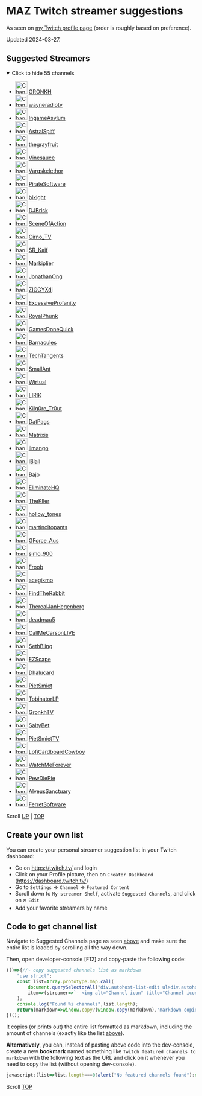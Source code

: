 # MAZ Twitch streamer suggestions

As seen on [my Twitch profile page](https://www.twitch.tv/maz01001 "MAZ01001") (order is roughly based on preference).

Updated 2024-03-27.

## Suggested Streamers

<details open><summary>Click to hide 55 channels</summary>

- <img alt="Channel icon" title="Channel icon" height="32" src="https://static-cdn.jtvnw.net/jtv_user_pictures/gronkh-profile_image-76b34139eaa46bb5-300x300.png"> [GRONKH](https://twitch.tv/gronkh "Twitch - GRONKH")
- <img alt="Channel icon" title="Channel icon" height="32" src="https://static-cdn.jtvnw.net/jtv_user_pictures/bf214236-be86-43d7-b81b-b90d34189587-profile_image-300x300.png"> [wayneradiotv](https://twitch.tv/wayneradiotv "Twitch - wayneradiotv")
- <img alt="Channel icon" title="Channel icon" height="32" src="https://static-cdn.jtvnw.net/jtv_user_pictures/ingameasylum-profile_image-afe8cee3a26c08e1-300x300.png"> [IngameAsylum](https://twitch.tv/ingameasylum "Twitch - IngameAsylum")
- <img alt="Channel icon" title="Channel icon" height="32" src="https://static-cdn.jtvnw.net/jtv_user_pictures/36d5eba9-9a03-4d15-9aec-330b747571b7-profile_image-300x300.png"> [AstralSpiff](https://twitch.tv/astralspiff "Twitch - AstralSpiff")
- <img alt="Channel icon" title="Channel icon" height="32" src="https://static-cdn.jtvnw.net/jtv_user_pictures/cd175694-d793-4e7e-bbe3-facc507bc87d-profile_image-300x300.png"> [thegrayfruit](https://twitch.tv/thegrayfruit "Twitch - thegrayfruit")
- <img alt="Channel icon" title="Channel icon" height="32" src="https://static-cdn.jtvnw.net/jtv_user_pictures/b5dc0add-a5cc-47ea-8562-b23fee4b4267-profile_image-300x300.png"> [Vinesauce](https://twitch.tv/vinesauce "Twitch - Vinesauce")
- <img alt="Channel icon" title="Channel icon" height="32" src="https://static-cdn.jtvnw.net/jtv_user_pictures/7ffa27c6-68eb-44e6-91c1-8f8be4eb241d-profile_image-300x300.png"> [Vargskelethor](https://twitch.tv/vargskelethor "Twitch - Vargskelethor")
- <img alt="Channel icon" title="Channel icon" height="32" src="https://static-cdn.jtvnw.net/jtv_user_pictures/9a1edcb1-7d62-48ab-b071-1ef64ab0f629-profile_image-300x300.png"> [PirateSoftware](https://twitch.tv/piratesoftware "Twitch - PirateSoftware")
- <img alt="Channel icon" title="Channel icon" height="32" src="https://static-cdn.jtvnw.net/jtv_user_pictures/96b5f782-3db1-4d8e-abda-2fbf9489c14a-profile_image-300x300.png"> [blklght](https://twitch.tv/blklght "Twitch - blklght")
- <img alt="Channel icon" title="Channel icon" height="32" src="https://static-cdn.jtvnw.net/jtv_user_pictures/9702815d-08e2-4fb2-9c4b-3e9a0d34e646-profile_image-300x300.png"> [DJBrisk](https://twitch.tv/djbrisk "Twitch - DJBrisk")
- <img alt="Channel icon" title="Channel icon" height="32" src="https://static-cdn.jtvnw.net/jtv_user_pictures/84fb2102ab2e1e07-profile_image-300x300.png"> [SceneOfAction](https://twitch.tv/sceneofaction "Twitch - SceneOfAction")
- <img alt="Channel icon" title="Channel icon" height="32" src="https://static-cdn.jtvnw.net/jtv_user_pictures/96272bdd-6bef-44e0-8227-e2d58648fd87-profile_image-300x300.png"> [Cirno_TV](https://twitch.tv/cirno_tv "Twitch - Cirno_TV")
- <img alt="Channel icon" title="Channel icon" height="32" src="https://static-cdn.jtvnw.net/jtv_user_pictures/8d5be169-311e-4038-80ca-e52a893fa878-profile_image-300x300.png"> [SR_Kaif](https://twitch.tv/sr_kaif "Twitch - SR_Kaif")
- <img alt="Channel icon" title="Channel icon" height="32" src="https://static-cdn.jtvnw.net/jtv_user_pictures/markiplier-profile_image-b35002cc6d4c2daa-300x300.png"> [Markiplier](https://twitch.tv/markiplier "Twitch - Markiplier")
- <img alt="Channel icon" title="Channel icon" height="32" src="https://static-cdn.jtvnw.net/jtv_user_pictures/a5c1a4d5ce734700-profile_image-300x300.png"> [JonathanOng](https://twitch.tv/jonathanong "Twitch - JonathanOng")
- <img alt="Channel icon" title="Channel icon" height="32" src="https://static-cdn.jtvnw.net/jtv_user_pictures/0477cf96-8162-42ab-9e90-2d117d1e9464-profile_image-300x300.png"> [ZIGGYXdj](https://twitch.tv/ziggyxdj "Twitch - ZIGGYXdj")
- <img alt="Channel icon" title="Channel icon" height="32" src="https://static-cdn.jtvnw.net/jtv_user_pictures/4aecfd2a-dc86-4a9f-8323-2aab3463536c-profile_image-300x300.png"> [ExcessiveProfanity](https://twitch.tv/excessiveprofanity "Twitch - ExcessiveProfanity")
- <img alt="Channel icon" title="Channel icon" height="32" src="https://static-cdn.jtvnw.net/jtv_user_pictures/royalphunk-profile_image-e0387b24f32b5cfe-300x300.jpeg"> [RoyalPhunk](https://twitch.tv/royalphunk "Twitch - RoyalPhunk")
- <img alt="Channel icon" title="Channel icon" height="32" src="https://static-cdn.jtvnw.net/jtv_user_pictures/b3fc1f16-0818-4121-8711-c31b9469bc21-profile_image-300x300.png"> [GamesDoneQuick](https://twitch.tv/gamesdonequick "Twitch - GamesDoneQuick")
- <img alt="Channel icon" title="Channel icon" height="32" src="https://static-cdn.jtvnw.net/jtv_user_pictures/barnacules-profile_image-6c04902761361e1e-300x300.jpeg"> [Barnacules](https://twitch.tv/barnacules "Twitch - Barnacules")
- <img alt="Channel icon" title="Channel icon" height="32" src="https://static-cdn.jtvnw.net/jtv_user_pictures/b99fed3d-29e1-4a7e-8113-52d99b326a40-profile_image-300x300.png"> [TechTangents](https://twitch.tv/techtangents "Twitch - TechTangents")
- <img alt="Channel icon" title="Channel icon" height="32" src="https://static-cdn.jtvnw.net/jtv_user_pictures/90591f72-6bf7-48c9-8dae-04ba6aeb906a-profile_image-300x300.png"> [SmallAnt](https://twitch.tv/smallant "Twitch - SmallAnt")
- <img alt="Channel icon" title="Channel icon" height="32" src="https://static-cdn.jtvnw.net/jtv_user_pictures/20ce0b57-c04e-48ea-9dd0-64962b11cb29-profile_image-300x300.png"> [Wirtual](https://twitch.tv/wirtual "Twitch - Wirtual")
- <img alt="Channel icon" title="Channel icon" height="32" src="https://static-cdn.jtvnw.net/jtv_user_pictures/38e925fc-0b07-4e1e-82e2-6639e01344f3-profile_image-300x300.png"> [LIRIK](https://twitch.tv/lirik "Twitch - LIRIK")
- <img alt="Channel icon" title="Channel icon" height="32" src="https://static-cdn.jtvnw.net/jtv_user_pictures/kilg0re_tr0ut-profile_image-c7626d3c48d641aa-300x300.jpeg"> [Kilg0re_Tr0ut](https://twitch.tv/kilg0re_tr0ut "Twitch - Kilg0re_Tr0ut")
- <img alt="Channel icon" title="Channel icon" height="32" src="https://static-cdn.jtvnw.net/jtv_user_pictures/datpags-profile_image-684ba086936cf3e6-300x300.jpeg"> [DatPags](https://twitch.tv/datpags "Twitch - DatPags")
- <img alt="Channel icon" title="Channel icon" height="32" src="https://static-cdn.jtvnw.net/jtv_user_pictures/9804fd5a-2981-41f2-baa2-9d854486cf61-profile_image-300x300.png"> [Matrixis](https://twitch.tv/matrixis "Twitch - Matrixis")
- <img alt="Channel icon" title="Channel icon" height="32" src="https://static-cdn.jtvnw.net/jtv_user_pictures/9b952155-bdc1-44d2-b948-202034be2c08-profile_image-300x300.png"> [ilmango](https://twitch.tv/ilmango "Twitch - ilmango")
- <img alt="Channel icon" title="Channel icon" height="32" src="https://static-cdn.jtvnw.net/jtv_user_pictures/630e825b-12b1-4bbc-af14-496b8df2d4aa-profile_image-300x300.png"> [iBlali](https://twitch.tv/iblali "Twitch - iBlali")
- <img alt="Channel icon" title="Channel icon" height="32" src="https://static-cdn.jtvnw.net/jtv_user_pictures/d75f4476-7c5f-4aac-adab-f7ac73cde1d9-profile_image-300x300.png"> [Bajo](https://twitch.tv/bajo "Twitch - Bajo")
- <img alt="Channel icon" title="Channel icon" height="32" src="https://static-cdn.jtvnw.net/jtv_user_pictures/1c4f4d86-ee38-4247-9a93-30dd4b9e039a-profile_image-300x300.png"> [EliminateHQ](https://twitch.tv/eliminatehq "Twitch - EliminateHQ")
- <img alt="Channel icon" title="Channel icon" height="32" src="https://static-cdn.jtvnw.net/jtv_user_pictures/thekller-profile_image-7e743585b8ffbb39-300x300.jpeg"> [TheKller](https://twitch.tv/thekller "Twitch - TheKller")
- <img alt="Channel icon" title="Channel icon" height="32" src="https://static-cdn.jtvnw.net/jtv_user_pictures/f55efd1e-ffb1-4da6-9675-900116a54901-profile_image-300x300.png"> [hollow_tones](https://twitch.tv/hollow_tones "Twitch - hollow_tones")
- <img alt="Channel icon" title="Channel icon" height="32" src="https://static-cdn.jtvnw.net/jtv_user_pictures/e8bc8c17-339e-4455-aab0-66e3f74a9abc-profile_image-300x300.png"> [martincitopants](https://twitch.tv/martincitopants "Twitch - martincitopants")
- <img alt="Channel icon" title="Channel icon" height="32" src="https://static-cdn.jtvnw.net/jtv_user_pictures/8e051a26-051f-4abe-bcfa-e13a5d13fad0-profile_image-300x300.png"> [GForce_Aus](https://twitch.tv/gforce_aus "Twitch - GForce_Aus")
- <img alt="Channel icon" title="Channel icon" height="32" src="https://static-cdn.jtvnw.net/jtv_user_pictures/ba543d2d-6307-4f5a-9a18-c73288aa865f-profile_image-300x300.png"> [simo_900](https://twitch.tv/simo_900 "Twitch - simo_900")
- <img alt="Channel icon" title="Channel icon" height="32" src="https://static-cdn.jtvnw.net/jtv_user_pictures/froob-profile_image-24e0f8c6bbf590c1-300x300.png"> [Froob](https://twitch.tv/froob "Twitch - Froob")
- <img alt="Channel icon" title="Channel icon" height="32" src="https://static-cdn.jtvnw.net/jtv_user_pictures/f147a77d-9ec5-4bf2-b340-af23cacf8995-profile_image-300x300.png"> [acegikmo](https://twitch.tv/acegikmo "Twitch - acegikmo")
- <img alt="Channel icon" title="Channel icon" height="32" src="https://static-cdn.jtvnw.net/jtv_user_pictures/f6771010-d441-445a-8bed-17e5f34fbeaf-profile_image-300x300.jpeg"> [FindTheRabbit](https://twitch.tv/findtherabbit "Twitch - FindTheRabbit")
- <img alt="Channel icon" title="Channel icon" height="32" src="https://static-cdn.jtvnw.net/jtv_user_pictures/c7c4f5c6-e43f-4fd0-9589-a138944055a7-profile_image-300x300.png"> [TherealJanHegenberg](https://twitch.tv/therealjanhegenberg "Twitch - TherealJanHegenberg")
- <img alt="Channel icon" title="Channel icon" height="32" src="https://static-cdn.jtvnw.net/jtv_user_pictures/deadmau5-profile_image-ee72d3d05d3b99a8-300x300.jpeg"> [deadmau5](https://twitch.tv/deadmau5 "Twitch - deadmau5")
- <img alt="Channel icon" title="Channel icon" height="32" src="https://static-cdn.jtvnw.net/jtv_user_pictures/212e589f-679f-4ffb-bf86-46dce09f9d75-profile_image-300x300.png"> [CallMeCarsonLIVE](https://twitch.tv/callmecarsonlive "Twitch - CallMeCarsonLIVE")
- <img alt="Channel icon" title="Channel icon" height="32" src="https://static-cdn.jtvnw.net/jtv_user_pictures/4cb8f82c-362d-4c30-b73e-827a0199b347-profile_image-300x300.png"> [SethBling](https://twitch.tv/sethbling "Twitch - SethBling")
- <img alt="Channel icon" title="Channel icon" height="32" src="https://static-cdn.jtvnw.net/jtv_user_pictures/ezscape-profile_image-6f6e49d4de544c5b-300x300.png"> [EZScape](https://twitch.tv/ezscape "Twitch - EZScape")
- <img alt="Channel icon" title="Channel icon" height="32" src="https://static-cdn.jtvnw.net/jtv_user_pictures/38de6498-aba3-45c5-8b99-646a0472d861-profile_image-300x300.png"> [Dhalucard](https://twitch.tv/dhalucard "Twitch - Dhalucard")
- <img alt="Channel icon" title="Channel icon" height="32" src="https://static-cdn.jtvnw.net/jtv_user_pictures/f1518fb2-01a7-4414-b34d-e2842d20cbef-profile_image-300x300.png"> [PietSmiet](https://twitch.tv/pietsmiet "Twitch - PietSmiet")
- <img alt="Channel icon" title="Channel icon" height="32" src="https://static-cdn.jtvnw.net/jtv_user_pictures/a1e0cbdc-f7e3-4a2d-9f70-95665044402e-profile_image-300x300.png"> [TobinatorLP](https://twitch.tv/tobinatorlp "Twitch - TobinatorLP")
- <img alt="Channel icon" title="Channel icon" height="32" src="https://static-cdn.jtvnw.net/jtv_user_pictures/199ad016-0034-4571-b559-d98bc35c838c-profile_image-300x300.png"> [GronkhTV](https://twitch.tv/gronkhtv "Twitch - GronkhTV")
- <img alt="Channel icon" title="Channel icon" height="32" src="https://static-cdn.jtvnw.net/jtv_user_pictures/saltybet-profile_image-cef729d6b1b807ce-300x300.png"> [SaltyBet](https://twitch.tv/saltybet "Twitch - SaltyBet")
- <img alt="Channel icon" title="Channel icon" height="32" src="https://static-cdn.jtvnw.net/jtv_user_pictures/pietsmiettv-profile_image-5ba14c228108bcb1-300x300.jpeg"> [PietSmietTV](https://twitch.tv/pietsmiettv "Twitch - PietSmietTV")
- <img alt="Channel icon" title="Channel icon" height="32" src="https://static-cdn.jtvnw.net/jtv_user_pictures/382115ce-619a-4d50-9c16-0da4c992eeec-profile_image-300x300.png"> [LofiCardboardCowboy](https://twitch.tv/loficardboardcowboy "Twitch - LofiCardboardCowboy")
- <img alt="Channel icon" title="Channel icon" height="32" src="https://static-cdn.jtvnw.net/jtv_user_pictures/b6a5aa99-904b-47a1-b0aa-ed03d29f553c-profile_image-300x300.png"> [WatchMeForever](https://twitch.tv/watchmeforever "Twitch - WatchMeForever")
- <img alt="Channel icon" title="Channel icon" height="32" src="https://static-cdn.jtvnw.net/jtv_user_pictures/fb3a0d41-4cd4-4d2c-9c1c-8d49c195b4a2-profile_image-300x300.png"> [PewDiePie](https://twitch.tv/pewdiepie "Twitch - PewDiePie")
- <img alt="Channel icon" title="Channel icon" height="32" src="https://static-cdn.jtvnw.net/jtv_user_pictures/4384f6c4-6608-48f4-b3a7-36d0eb6efbd3-profile_image-300x300.png"> [AlveusSanctuary](https://twitch.tv/alveussanctuary "Twitch - AlveusSanctuary")
- <img alt="Channel icon" title="Channel icon" height="32" src="https://static-cdn.jtvnw.net/jtv_user_pictures/53fbddc4-9400-4b4e-91c1-87ede9229b66-profile_image-300x300.png"> [FerretSoftware](https://twitch.tv/ferretsoftware "Twitch - FerretSoftware")

</details>

Scroll [UP](#suggested-streamers "Scroll to start of section: Suggested Streamers")
    | [TOP](#maz-twitch-streamer-suggestions "Scroll to top of document: MAZ Twitch streamer suggestions")

## Create your own list

You can create your personal streamer suggestion list in your Twitch dashboard:

- Go on <https://twitch.tv/> and login
- Click on your Profile picture, then on `Creator Dashboard` (<https://dashboard.twitch.tv/>)
- Go to `Settings` → `Channel` → `Featured Content`
- Scroll down to `My streamer Shelf`, activate `Suggested Channels`, and click on `🡭 Edit`
- Add your favorite streamers by name

## Code to get channel list

Navigate to Suggested Channels page as seen [above](#create-your-own-list "Scroll up to section: Create your own list")
and make sure the entire list is loaded by scrolling all the way down.

Then, open developer-console [F12] and copy-paste the following code:

```javascript
(()=>{//~ copy suggested channels list as markdown
    "use strict";
    const list=Array.prototype.map.call(
        document.querySelectorAll("div.autohost-list-edit ul>div.autohost-list-item"),
        item=>(streamer=>`- <img alt="Channel icon" title="Channel icon" height="32" src="${item.querySelector("img").src}"> [${streamer}](https://twitch.tv/${streamer.toLowerCase()} "Twitch - ${streamer}")`)(item.querySelector("span").textContent)
    );
    console.log("Found %i channels",list.length);
    return(markdown=>window.copy?(window.copy(markdown),"markdown copied"):markdown)(`## Suggested Streamers\n\n<details open><summary>Click to hide ${list.length} channels</summary>\n\n${list.join("\n")}\n\n</details>`);
})();
```

It copies (or prints out) the entire list formatted as markdown, including the amount of channels (exactly like the list [above](#suggested-streamers "Scroll up to section: Suggested Streamers")).

__Alternatively__, you can, instead of pasting above code into the dev-console, create a new __bookmark__ named something like `Twitch featured channels to markdown` with the following text as the URL and click on it whenever you need to copy the list (without opening dev-console).

```javascript
javascript:(list=>list.length===0?alert("No featured channels found"):navigator.clipboard.writeText(`## Suggested Streamers\n\n<details open><summary>Click to hide ${list.length} channels</summary>\n\n${list.join("\n")}\n\n</details>`).then(()=>alert(`Markdown list with ${list.length} channels copied`)).catch(reason=>alert("Couldn't copy markdown, reason: %O",reason)))(Array.prototype.map.call(document.querySelectorAll("div.autohost-list-edit ul>div.autohost-list-item"),item=>(streamer=>`- <img alt="Channel icon" title="Channel icon" height="32" src="${item.querySelector("img").src}"> [${streamer}](https://twitch.tv/${streamer.toLowerCase()} "Twitch - ${streamer}")`)(item.querySelector("span").textContent)));
```

Scroll [TOP](#maz-twitch-streamer-suggestions "Scroll to top of document: MAZ Twitch streamer suggestions")
